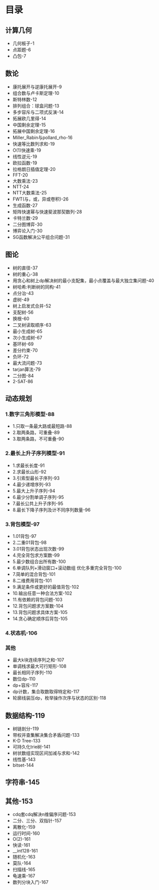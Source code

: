 # 目录

## 计算几何

* 几何板子-1
* 点距题-6
* 凸包-7

## 数论

* 康托展开与逆康托展开-9
* 组合数与卢卡斯定理-10
* 斯特林数-12
* 排列组合：球盒问题-13
* 多步容斥与二项式反演-14
* 拓展欧几里得-14
* 中国剩余定理-15
* 拓展中国剩余定理-16
* Miller_Rabin与pollard_rho-16
* 快速等比数列求和-19
* O(1)快速乘-19
* 线性逆元-19
* 欧拉函数-19
* 拉格朗日插值定理-20
* FFT-20
* 大数乘法-23
* NTT-24
* NTT大数乘法-25
* FWT(与，或，异或卷积)-26
* 生成函数-27
* 矩阵快速幂与快速斐波那契数列-28
* 卡特兰数-29
* 二分图博弈-30
* 博弈论入门-30
* SG函数解决公平组合问题-31

## 图论

* 树的直径-37
* 树的重心-38
* 用贪心和树上dp解决树的最小支配集，最小点覆盖与最大独立集问题-40
* 树哈希:判断树的同构-41
* 点分治-43
* 虚树-49
* 树上启发式合并-52
* 支配树-56
* 换根-60
* 二叉树读取顺序-63
* 最小生成树-65
* 次小生成树-67
* 基环树-69
* 差分约束-70
* 负环-72
* 最大流问题-73
* tarjan算法-79
* 二分图-84
* 2-SAT-86

## 动态规划

### 1.数字三角形模型-88

* 1.只取一条最大路或最短路-88
* 2.取两条路，可重叠-89
* 3.取两条路，不可重叠-90

### 2.最长上升子序列模型-91

* 1.求最长长度-91
* 2.求最长山形-92
* 3.引索型最长子序列-93
* 4.最少递增序列-93
* 5.最大上升子序列-94
* 6.最少分割单调子序列-95
* 7.最长公共上升子序列-95
* 8.最长下降子序列及计不同序列数量-96

### 3.背包模型-97

* 1.01背包-97
* 2.二重01背包-98
* 3.01背包状态出现次数-99
* 4.完全背包求方案数-99
* 5.最少数组合出所有数-100
* 6.单调队列+滑动窗口+滚动数组 优化多重完全背包-100
* 7.简单的混合背包-101
* 8.二维费用背包-101
* 9.满足条件或更好的最值背包-102
* 10.输出任意一种合法方案-102
* 11.有依赖的背包问题-103
* 12.背包问题求方案数-104
* 13.背包问题求具体方案-105
* 14.贪心确定顺序后背包-105

### 4.状态机-106

### 其他

* 最大k块连续序列之和-107
* 单调栈求最大可行矩形-108
* 最长相同子序列-110
* 数位dp-110
* dp+容斥-117
* dp计数，集合取数取得特定和-117
* 轮廓线装压dp，枚举操作次序与状态的区别-118

## 数据结构-119

* 树链剖分-119
* 带权并查集解决集合矛盾问题-133
* K-D Tree-133
* 可持久化trie树-141
* 树状数组实现区间加减与求和-142
* 线性基-143
* bitset-144

## 字符串-145

## 其他-153

* cdq套cdq解决n维偏序问题-153
* 二分、三分、双指针-157
* 离散化-159
* 运行时间-160
* O(2)-161
* 快读-161
* __int128-161
* 随机化-163
* 莫队-164
* 扫描线-165
* 龟速乘-167
* 数列分块入门-167



